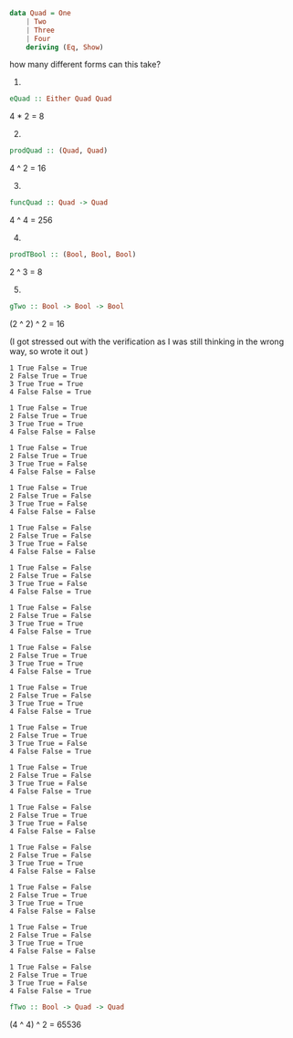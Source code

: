 ```hs
data Quad = One
    | Two
    | Three
    | Four
    deriving (Eq, Show)
```

how many different forms can this take?

1.

```hs
eQuad :: Either Quad Quad
```

4 \* 2 = 8

2.

```hs
prodQuad :: (Quad, Quad)
```

4 ^ 2 = 16

3.

```hs
funcQuad :: Quad -> Quad
```

4 ^ 4 = 256

4.

```hs
prodTBool :: (Bool, Bool, Bool)
```

2 ^ 3 = 8

5.

```hs
gTwo :: Bool -> Bool -> Bool
```

(2 ^ 2) ^ 2 = 16

(I got stressed out with the verification as I was still thinking in the wrong way, so wrote it out )

```
1 True False = True
2 False True = True
3 True True = True
4 False False = True

1 True False = True
2 False True = True
3 True True = True
4 False False = False

1 True False = True
2 False True = True
3 True True = False
4 False False = False

1 True False = True
2 False True = False
3 True True = False
4 False False = False

1 True False = False
2 False True = False
3 True True = False
4 False False = False

1 True False = False
2 False True = False
3 True True = False
4 False False = True

1 True False = False
2 False True = False
3 True True = True
4 False False = True

1 True False = False
2 False True = True
3 True True = True
4 False False = True

1 True False = True
2 False True = False
3 True True = True
4 False False = True

1 True False = True
2 False True = True
3 True True = False
4 False False = True

1 True False = True
2 False True = False
3 True True = False
4 False False = True

1 True False = False
2 False True = True
3 True True = False
4 False False = False

1 True False = False
2 False True = False
3 True True = True
4 False False = False

1 True False = False
2 False True = True
3 True True = True
4 False False = False

1 True False = True
2 False True = False
3 True True = True
4 False False = False

1 True False = False
2 False True = True
3 True True = False
4 False False = True
```

```hs
fTwo :: Bool -> Quad -> Quad
```

(4 ^ 4) ^ 2 = 65536
